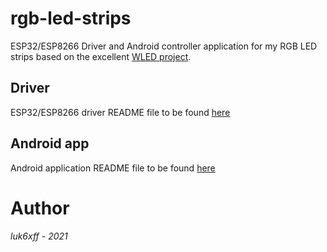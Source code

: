 # rgb-led-strips
ESP32/ESP8266 Driver and Android controller application for my RGB LED strips based on the excellent [WLED project](https://github.com/Aircoookie/WLED).


## Driver
ESP32/ESP8266 driver README file to be found [here](WLED/README.md)

## Android app
Android application README file to be found [here](WLED-App-Android/README.md)

# Author
*luk6xff - 2021*